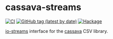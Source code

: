 # cassava-streams

[![CI](https://github.com/pjones/cassava-streams/workflows/CI/badge.svg)](https://github.com/pjones/cassava-streams/actions)
[![GitHub tag (latest by date)](https://img.shields.io/github/v/tag/pjones/cassava-streams?label=release)](https://github.com/pjones/cassava-streams/releases)
[![Hackage](https://img.shields.io/hackage/v/cassava-streams)](https://hackage.haskell.org/package/cassava-streams)

[io-streams][] interface for the [cassava][] CSV library.

[io-streams]: http://hackage.haskell.org/package/io-streams
[cassava]: https://hackage.haskell.org/package/cassava
